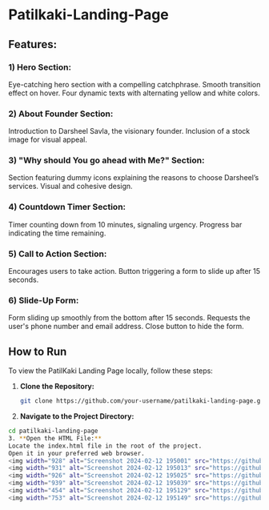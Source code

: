 # Patilkaki-Landing-Page
## Features:
### 1) Hero Section:

Eye-catching hero section with a compelling catchphrase.
Smooth transition effect on hover.
Four dynamic texts with alternating yellow and white colors.
### 2) About Founder Section:

Introduction to Darsheel Savla, the visionary founder.
Inclusion of a stock image for visual appeal.
### 3) "Why should You go ahead with Me?" Section:

Section featuring dummy icons explaining the reasons to choose Darsheel’s services.
Visual and cohesive design.
### 4) Countdown Timer Section:

Timer counting down from 10 minutes, signaling urgency.
Progress bar indicating the time remaining.
### 5) Call to Action Section:

Encourages users to take action.
Button triggering a form to slide up after 15 seconds.
### 6) Slide-Up Form:

Form sliding up smoothly from the bottom after 15 seconds.
Requests the user's phone number and email address.
Close button to hide the form.

## How to Run

To view the PatilKaki Landing Page locally, follow these steps:

1. **Clone the Repository:**
   ```bash
   git clone https://github.com/your-username/patilkaki-landing-page.git
2. **Navigate to the Project Directory:**
  ```bash
  cd patilkaki-landing-page
3. **Open the HTML File:**
Locate the index.html file in the root of the project.
Open it in your preferred web browser.
<img width="928" alt="Screenshot 2024-02-12 195001" src="https://github.com/vidyamrudulap/Patilkaki-Landing-Page/assets/130924463/407f9bbe-6c54-465a-801e-2ee87751813a">
<img width="931" alt="Screenshot 2024-02-12 195013" src="https://github.com/vidyamrudulap/Patilkaki-Landing-Page/assets/130924463/5371cf6e-b2c8-48bb-8781-cfab9bdf0001">
<img width="926" alt="Screenshot 2024-02-12 195025" src="https://github.com/vidyamrudulap/Patilkaki-Landing-Page/assets/130924463/b0f9e74d-8abc-4846-ae94-9b5705270455">
<img width="939" alt="Screenshot 2024-02-12 195039" src="https://github.com/vidyamrudulap/Patilkaki-Landing-Page/assets/130924463/c0dbc87d-82cb-4f48-88a2-22dcd256e3b0">
<img width="454" alt="Screenshot 2024-02-12 195129" src="https://github.com/vidyamrudulap/Patilkaki-Landing-Page/assets/130924463/57f9fdab-814f-478c-8b94-1fe505e80d5b">
<img width="753" alt="Screenshot 2024-02-12 195149" src="https://github.com/vidyamrudulap/Patilkaki-Landing-Page/assets/130924463/9114649b-6a5a-497f-9d6a-4607cdb84e61">
